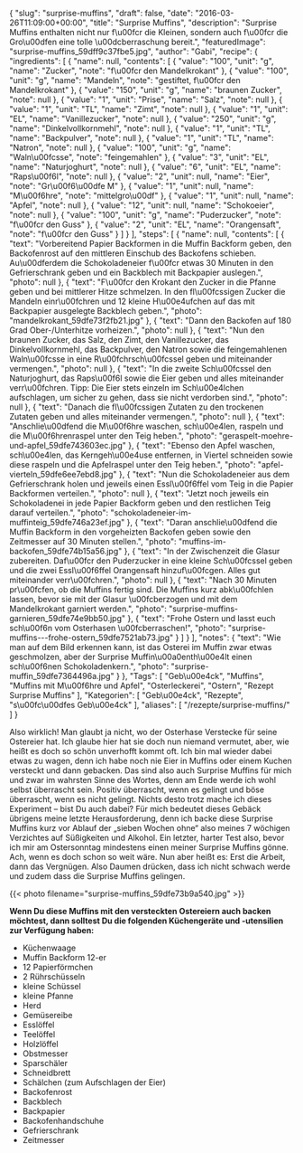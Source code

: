 {
    "slug": "surprise-muffins",
    "draft": false,
    "date": "2016-03-26T11:09:00+00:00",
    "title": "Surprise Muffins",
    "description": "Surprise Muffins enthalten nicht nur f\u00fcr die Kleinen, sondern auch f\u00fcr die Gro\u00dfen eine tolle \u00dcberraschung bereit.",
    "featuredImage": "surprise-muffins_59dff9c37fbe5.jpg",
    "author": "Gabi",
    "recipe": {
        "ingredients": [
            {
                "name": null,
                "contents": [
                    {
                        "value": "100",
                        "unit": "g",
                        "name": "Zucker",
                        "note": "f\u00fcr den Mandelkrokant"
                    },
                    {
                        "value": "100",
                        "unit": "g",
                        "name": "Mandeln",
                        "note": "gestiftet, f\u00fcr den Mandelkrokant"
                    },
                    {
                        "value": "150",
                        "unit": "g",
                        "name": "braunen Zucker",
                        "note": null
                    },
                    {
                        "value": "1",
                        "unit": "Prise",
                        "name": "Salz",
                        "note": null
                    },
                    {
                        "value": "1",
                        "unit": "TL",
                        "name": "Zimt",
                        "note": null
                    },
                    {
                        "value": "1",
                        "unit": "EL",
                        "name": "Vanillezucker",
                        "note": null
                    },
                    {
                        "value": "250",
                        "unit": "g",
                        "name": "Dinkelvollkornmehl",
                        "note": null
                    },
                    {
                        "value": "1",
                        "unit": "TL",
                        "name": "Backpulver",
                        "note": null
                    },
                    {
                        "value": "1",
                        "unit": "TL",
                        "name": "Natron",
                        "note": null
                    },
                    {
                        "value": "100",
                        "unit": "g",
                        "name": "Waln\u00fcsse",
                        "note": "feingemahlen"
                    },
                    {
                        "value": "3",
                        "unit": "EL",
                        "name": "Naturjoghurt",
                        "note": null
                    },
                    {
                        "value": "6",
                        "unit": "EL",
                        "name": "Raps\u00f6l",
                        "note": null
                    },
                    {
                        "value": "2",
                        "unit": null,
                        "name": "Eier",
                        "note": "Gr\u00f6\u00dfe M"
                    },
                    {
                        "value": "1",
                        "unit": null,
                        "name": "M\u00f6hre",
                        "note": "mittelgro\u00df"
                    },
                    {
                        "value": "1",
                        "unit": null,
                        "name": "Apfel",
                        "note": null
                    },
                    {
                        "value": "12",
                        "unit": null,
                        "name": "Schokoeier",
                        "note": null
                    },
                    {
                        "value": "100",
                        "unit": "g",
                        "name": "Puderzucker",
                        "note": "f\u00fcr den Guss"
                    },
                    {
                        "value": "2",
                        "unit": "EL",
                        "name": "Orangensaft",
                        "note": "f\u00fcr den Guss"
                    }
                ]
            }
        ],
        "steps": [
            {
                "name": null,
                "contents": [
                    {
                        "text": "Vorbereitend Papier Backformen in die Muffin Backform geben, den Backofenrost auf den mittleren Einschub des Backofens schieben. Au\u00dferdem die Schokoladeneier f\u00fcr etwas 30 Minuten in den Gefrierschrank geben und ein Backblech mit Backpapier auslegen.",
                        "photo": null
                    },
                    {
                        "text": "F\u00fcr den Krokant den Zucker in die Pfanne geben und bei mittlerer Hitze schmelzen. In den fl\u00fcssigen Zucker die Mandeln einr\u00fchren und 12 kleine H\u00e4ufchen auf das mit Backpapier ausgelegte Backblech geben.",
                        "photo": "mandelkrokant_59dfe73f2fb21.jpg"
                    },
                    {
                        "text": "Dann den Backofen auf 180 Grad Ober-\/Unterhitze vorheizen.",
                        "photo": null
                    },
                    {
                        "text": "Nun den braunen Zucker, das Salz, den Zimt, den Vanillezucker, das Dinkelvollkornmehl, das Backpulver, den Natron sowie die feingemahlenen Waln\u00fcsse in eine R\u00fchrsch\u00fcssel geben und miteinander vermengen.",
                        "photo": null
                    },
                    {
                        "text": "In die zweite Sch\u00fcssel den Naturjoghurt, das Raps\u00f6l sowie die Eier geben und alles miteinander verr\u00fchren. Tipp: Die Eier stets einzeln im Sch\u00e4lchen aufschlagen, um sicher zu gehen, dass sie nicht verdorben sind.",
                        "photo": null
                    },
                    {
                        "text": "Danach die fl\u00fcssigen Zutaten zu den trockenen Zutaten geben und alles miteinander vermengen.",
                        "photo": null
                    },
                    {
                        "text": "Anschlie\u00dfend die M\u00f6hre waschen, sch\u00e4len, raspeln und die M\u00f6hrenraspel unter den Teig heben.",
                        "photo": "geraspelt-moehre-und-apfel_59dfe743603ec.jpg"
                    },
                    {
                        "text": "Ebenso den Apfel waschen, sch\u00e4len, das Kerngeh\u00e4use entfernen, in Viertel schneiden sowie diese raspeln und die Apfelraspel unter den Teig heben.",
                        "photo": "apfel-vierteln_59dfe6ee7ebd8.jpg"
                    },
                    {
                        "text": "Nun die Schokoladeneier aus dem Gefrierschrank holen und jeweils einen Essl\u00f6ffel vom Teig  in die Papier Backformen verteilen.",
                        "photo": null
                    },
                    {
                        "text": "Jetzt noch jeweils ein Schokoladenei in jede Papier Backform geben und den restlichen Teig darauf verteilen.",
                        "photo": "schokoladeneier-im-muffinteig_59dfe746a23ef.jpg"
                    },
                    {
                        "text": "Daran anschlie\u00dfend die Muffin Backform in den vorgeheizten Backofen geben sowie den Zeitmesser auf 30 Minuten stellen.",
                        "photo": "muffins-im-backofen_59dfe74b15a56.jpg"
                    },
                    {
                        "text": "In der Zwischenzeit die Glasur zubereiten. Daf\u00fcr den Puderzucker in eine kleine Sch\u00fcssel geben und die zwei Essl\u00f6ffel Orangensaft hinzuf\u00fcgen. Alles gut miteinander verr\u00fchren.",
                        "photo": null
                    },
                    {
                        "text": "Nach 30 Minuten pr\u00fcfen, ob die Muffins fertig sind. Die Muffins kurz abk\u00fchlen lassen, bevor sie mit der Glasur \u00fcberzogen und mit dem Mandelkrokant garniert werden.",
                        "photo": "surprise-muffins-garnieren_59dfe74e9bb50.jpg"
                    },
                    {
                        "text": "Frohe Ostern und lasst euch sch\u00f6n vom Osterhasen \u00fcberraschen!",
                        "photo": "surprise-muffins---frohe-ostern_59dfe7521ab73.jpg"
                    }
                ]
            }
        ],
        "notes": {
            "text": "Wie man auf dem Bild erkennen kann, ist das Osterei im Muffin zwar etwas geschmolzen, aber der Surprise Muffin\u00a0enth\u00e4lt einen sch\u00f6nen Schokoladenkern.",
            "photo": "surprise-muffin_59dfe7364496a.jpg"
        }
    },
    "Tags": [
        "Geb\u00e4ck",
        "Muffins",
        "Muffins mit M\u00f6hre und Apfel",
        "Osterleckerei",
        "Ostern",
        "Rezept Surprise Muffins"
    ],
    "Kategorien": [
        "Geb\u00e4ck",
        "Rezepte",
        "s\u00fc\u00dfes Geb\u00e4ck"
    ],
    "aliases": [
        "\/rezepte\/surprise-muffins\/"
    ]
}

Also wirklich! Man glaubt ja nicht, wo der Osterhase Verstecke für seine Ostereier hat. Ich glaube hier hat sie doch nun niemand vermutet, aber, wie heißt es doch so schön unverhofft kommt oft. Ich bin mal wieder dabei etwas zu wagen, denn ich habe noch nie Eier in Muffins oder einem Kuchen versteckt und dann gebacken. Das sind also auch Surprise Muffins für mich und zwar im wahrsten Sinne des Wortes, denn am Ende werde ich wohl selbst überrascht sein. Positiv überrascht, wenn es gelingt und böse überrascht, wenn es nicht gelingt. Nichts desto trotz mache ich dieses Experiment &#8211; bist Du auch dabei? Für mich bedeutet dieses Gebäck übrigens meine letzte Herausforderung, denn ich backe diese Surprise Muffins kurz vor Ablauf der &#8222;sieben Wochen ohne&#8220; also meines 7 wöchigen Verzichtes auf Süßigkeiten und Alkohol. Ein letzter, harter Test also, bevor ich mir am Ostersonntag mindestens einen meiner Surprise Muffins gönne. Ach, wenn es doch schon so weit wäre. Nun aber heißt es: Erst die Arbeit, dann das Vergnügen. Also Daumen drücken, dass ich nicht schwach werde und zudem dass die Surprise Muffins gelingen.

{{< photo filename="surprise-muffins_59dfe73b9a540.jpg" >}}

**Wenn Du diese Muffins mit den versteckten Ostereiern auch backen möchtest, dann solltest Du die folgenden Küchengeräte und -utensilien zur Verfügung haben:**

 * Küchenwaage
 * Muffin Backform 12-er
 * 12 Papierförmchen
 * 2 Rührschüsseln
 * kleine Schüssel
 * kleine Pfanne
 * Herd
 * Gemüsereibe
 * Esslöffel
 * Teelöffel
 * Holzlöffel
 * Obstmesser
 * Sparschäler
 * Schneidbrett
 * Schälchen (zum Aufschlagen der Eier)
 * Backofenrost
 * Backblech
 * Backpapier
 * Backofenhandschuhe
 * Gefrierschrank
 * Zeitmesser